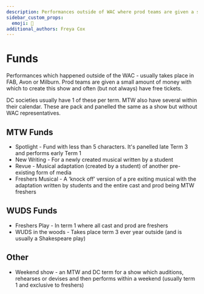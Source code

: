 ```yaml
---
description: Performances outside of WAC where prod teams are given a small amount of money to put on a show.
sidebar_custom_props:
  emoji: 💸
additional_authors: Freya Cox
---
```


# Funds

Performances which happened outside of the WAC - usually takes place in FAB, Avon or Milburn.
Prod teams are given a small amount of money with which to create this show and often (but not always) have free tickets.

DC societies usually have 1 of these per term.
MTW also have several within their calendar.
These are pack and panelled the same as a show but without WAC representatives.

## MTW Funds

- Spotlight - Fund with less than 5 characters.  It's panelled late Term 3 and performs early Term 1
- New Writing - For a newly created musical written by a student
- Revue -  Musical adaptation (created by a student) of another pre-existing form of media
- Freshers Musical - A ‘knock off’ version of a pre exiting musical with the adaptation written by students and the entire cast and prod being MTW freshers

## WUDS Funds

- Freshers Play - In term 1 where all cast and prod are freshers
- WUDS in the woods - Takes place term 3 ever year outside (and is usually a Shakespeare play)

## Other

- Weekend show - an MTW and DC term for a show which auditions, rehearses or devises and then performs within a weekend (usually term 1 and exclusive to freshers)